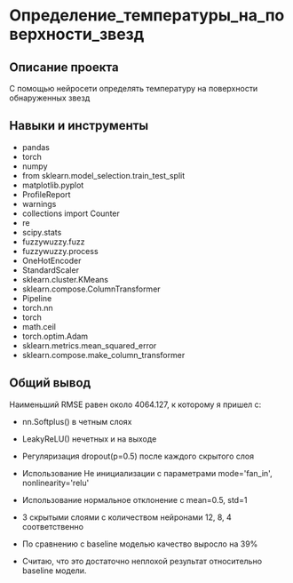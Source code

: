 # Определение_температуры_на_поверхности_звезд

## Описание проекта
С помощью нейросети определять температуру на поверхности обнаруженных звезд

## Навыки и инструменты

* pandas 
* torch
* numpy 
* from sklearn.model_selection.train_test_split
* matplotlib.pyplot
* ProfileReport
* warnings
* collections import Counter
* re
* scipy.stats
* fuzzywuzzy.fuzz
* fuzzywuzzy.process
* OneHotEncoder
* StandardScaler
* sklearn.cluster.KMeans
* sklearn.compose.ColumnTransformer
* Pipeline
* torch.nn
* torch
* math.ceil
* torch.optim.Adam
* sklearn.metrics.mean_squared_error
* sklearn.compose.make_column_transformer


## Общий вывод

Наименьший RMSE равен около 4064.127, к которому я пришел с:

* nn.Softplus() в четным слоях
* LeakyReLU() нечетных и на выходе
* Регуляризация dropout(p=0.5) после каждого скрытого слоя
* Использование He инициализации с параметрами mode='fan_in', nonlinearity='relu'
* Использование нормальное отклонение с mean=0.5, std=1
* 3 скрытыми слоями с количеством нейронами 12, 8, 4 соответственно

* По сравнению с baseline моделью качество выросло на 39%

* Считаю, что это достаточно неплохой результат относительно baseline модели.















<!--

# Описание проекта "Определение_температуры_на_поверхности_звезд":


* Я начал работу над самостоятельным проектом, связанным с астрономией и машинным обучением. Задача от обсерватории - разработать нейросеть, которая сможет предсказывать температуру на поверхности обнаруженных звёзд.

* Обычно для определения температуры звезд учёные используют различные методы, такие как закон смещения Вина, закон Стефана-Больцмана и спектральный анализ. Но обсерватория хочет попробовать подход с машинным обучением, чтобы получить более точные и удобные результаты.

* В базе обсерватории уже есть характеристики 240 звёзд, которые были изучены ранее. Эти характеристики включают относительную светимость, относительный радиус, абсолютную звёздную величину, звёздный цвет и тип звезды.


# Цель проекта:
* Моя цель - разработать модель машинного обучения, которая сможет предсказывать температуру звезд на основе указанных характеристик.


# Характеристики
* Относительная светимость L/Lo — светимость звезды относительно Солнца.
* Относительный радиус R/Ro — радиус звезды относительно радиуса Солнца.
* Абсолютная звёздная величина Mv — физическая величина, характеризующая блеск звезды.
* Звёздный цвет (white, red, blue, yellow, yellow-orange и др.) — цвет звезды, который определяют на основе спектрального анализа.
* Тип звезды.
Тип звезды-Номер,соответствующий типу
* Коричневый карлик-0
* Красный карлик-1
* Белый карлик-2
 *Звёзды главной последовательности-3
* Сверхгигант-4
* Гипергигант-5

* Абсолютная температура T(K) — температура на поверхности звезды в Кельвинах.


















